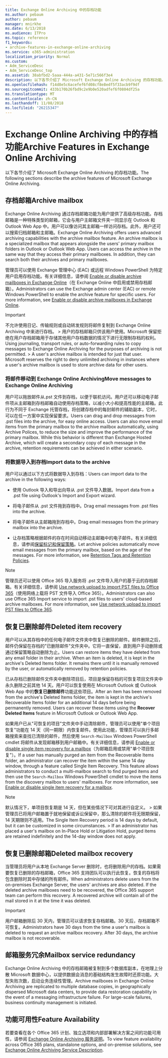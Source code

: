 ```yaml
---
title: Exchange Online Archiving 中的存档功能
ms.author: pebaum
author: pebaum
manager: mnirkhe
ms.date: 6/13/2018
ms.audience: ITPro
ms.topic: reference
f1_keywords:
- archive-features-in-exchange-online-archiving
ms.service: o365-administration
localization_priority: Normal
ms.custom:
- Adm_ServiceDesc
- Adm_ServiceDesc_top
ms.assetid: 38abfbd2-5aaa-444a-a431-5e71c566f3e4
description: 以下各节介绍了 Microsoft Exchange Online Archiving 的存档功能。
ms.openlocfilehash: f14d8e5c6acefef6fd08cf8e8edf5f33acb9f9df
ms.sourcegitcommit: 433b170b26fbd9c2e9b0e520adfef6f0804df25a
ms.translationtype: MT
ms.contentlocale: zh-CN
ms.lasthandoff: 11/08/2018
ms.locfileid: "26215347"
---
```

# <a name="archive-features-in-exchange-online-archiving"></a><span data-ttu-id="30dd8-103">Exchange Online Archiving 中的存档功能</span><span class="sxs-lookup"><span data-stu-id="30dd8-103">Archive Features in Exchange Online Archiving</span></span>

<span data-ttu-id="30dd8-104">以下各节介绍了 Microsoft Exchange Online Archiving 的存档功能。</span><span class="sxs-lookup"><span data-stu-id="30dd8-104">The following sections describe the archive features of Microsoft Exchange Online Archiving.</span></span>
  
## <a name="archive-mailbox"></a><span data-ttu-id="30dd8-105">存档邮箱</span><span class="sxs-lookup"><span data-stu-id="30dd8-105">Archive mailbox</span></span>

<span data-ttu-id="30dd8-p101">Exchange Online Archiving 通过存档邮箱功能为用户提供了高级存档功能。存档邮箱是一种特殊类型的邮箱，它会与用户主邮箱文件夹一同显示在 Outlook 和 Outlook Web App 中。用户可以像访问其主邮箱一样访问存档。此外，用户还可以搜索归档邮箱和主邮箱。</span><span class="sxs-lookup"><span data-stu-id="30dd8-p101">Exchange Online Archiving offers users advanced archiving capabilities with the archive mailbox feature. An archive mailbox is a specialized mailbox that appears alongside the users' primary mailbox folders in Outlook or Outlook Web App. Users can access the archive in the same way that they access their primary mailboxes. In addition, they can search both their archives and primary mailboxes.</span></span>
  
<span data-ttu-id="30dd8-p102">管理员可以使用 Exchange 管理中心 (EAC) 或远程 Windows PowerShell 为特定用户启用存档功能。有关详细信息，请参阅 [Enable or disable archive mailboxes in Exchange Online](https://go.microsoft.com/fwlink/p/?LinkId=404425)（在 Exchange Online 中启用或禁用存档邮箱）。</span><span class="sxs-lookup"><span data-stu-id="30dd8-p102">Administrators can use the Exchange admin center (EAC) or remote Windows PowerShell to enable the archive feature for specific users. For more information, see [Enable or disable archive mailboxes in Exchange Online](https://go.microsoft.com/fwlink/p/?LinkId=404425).</span></span>
  
> [!IMPORTANT]
>  <span data-ttu-id="30dd8-p103">不允许使用日记、传输规则或自动转发规则将邮件复制到 Exchange Online Archiving 中来进行存档。 >  用户的存档邮箱只供该用户使用。Microsoft 保留拒绝在用户存档邮箱用于存储其他用户存档数据的情况下进行无限制存档的权利。</span><span class="sxs-lookup"><span data-stu-id="30dd8-p103">Using journaling, transport rules, or auto-forwarding rules to copy messages to Exchange Online Archiving for the purposes of archiving is not permitted. >  A user's archive mailbox is intended for just that user. Microsoft reserves the right to deny unlimited archiving in instances where a user's archive mailbox is used to store archive data for other users.</span></span> 
  
### <a name="move-messages-to-exchange-online-archiving"></a><span data-ttu-id="30dd8-115">将邮件移动到 Exchange Online Archiving</span><span class="sxs-lookup"><span data-stu-id="30dd8-115">Move messages to Exchange Online Archiving</span></span>

<span data-ttu-id="30dd8-p104">用户可以拖放邮件从.pst 文件到存档，以便于联机访问。用户还可以移动电子邮件项从主邮箱到存档邮箱自动使用存档策略，以减小大小和提高性能的主邮箱。此行为不同于 Exchange 托管存档，将创建存档中的每封邮件的辅助副本，它时，可以在任一方案中实现保留要求。</span><span class="sxs-lookup"><span data-stu-id="30dd8-p104">Users can drag and drop messages from .pst files into the archive, for easy online access. Users can also move email items from the primary mailbox to the archive mailbox automatically, using Archive Polices, to reduce the size and improve the performance of the primary mailbox. While this behavior is different than Exchange Hosted Archive, which will create a secondary copy of each message in the archive, retention requirements can be achieved in either scenario.</span></span> 
  
### <a name="import-data-to-the-archive"></a><span data-ttu-id="30dd8-119">将数据导入到存档</span><span class="sxs-lookup"><span data-stu-id="30dd8-119">Import data to the archive</span></span>

<span data-ttu-id="30dd8-120">用户可以通过以下方式将数据导入到存档：</span><span class="sxs-lookup"><span data-stu-id="30dd8-120">Users can import data to the archive in the following ways:</span></span>
  
- <span data-ttu-id="30dd8-121">使用 Outlook 导入和导出向导从 .pst 文件导入数据。</span><span class="sxs-lookup"><span data-stu-id="30dd8-121">Import data from a .pst file using Outlook's Import and Export wizard.</span></span>
    
- <span data-ttu-id="30dd8-122">将电子邮件从 .pst 文件拖到存档中。</span><span class="sxs-lookup"><span data-stu-id="30dd8-122">Drag email messages from .pst files into the archive.</span></span>
    
- <span data-ttu-id="30dd8-123">将电子邮件从主邮箱拖到存档中。</span><span class="sxs-lookup"><span data-stu-id="30dd8-123">Drag email messages from the primary mailbox into the archive.</span></span>
    
- <span data-ttu-id="30dd8-p105">让存档策略根据邮件的存在时间自动移动主邮箱中的电子邮件。有关详细信息，请参阅[保留标记和保留策略](https://go.microsoft.com/fwlink/p/?LinkId=314153)。</span><span class="sxs-lookup"><span data-stu-id="30dd8-p105">Let archive policies automatically move email messages from the primary mailbox, based on the age of the messages. For more information, see [Retention Tags and Retention Policies](https://go.microsoft.com/fwlink/p/?LinkId=314153).</span></span>
    
> [!NOTE]
> <span data-ttu-id="30dd8-p106">管理员还可以使用 Office 365 导入服务将 .pst 文件导入用户的基于云的存档邮箱。有关详细信息，请参阅 [Use network upload to import PST files to Office 365](https://go.microsoft.com/fwlink/p/?linkid=823074)（使用网络上载将 PST 文件导入 Office 365）。</span><span class="sxs-lookup"><span data-stu-id="30dd8-p106">Administrators can also use Office 365 Import service to import .pst files to users' cloud-based archive mailboxes. For more information, see [Use network upload to import PST files to Office 365](https://go.microsoft.com/fwlink/p/?linkid=823074).</span></span> 
  
## <a name="deleted-item-recovery"></a><span data-ttu-id="30dd8-128">恢复已删除邮件</span><span class="sxs-lookup"><span data-stu-id="30dd8-128">Deleted item recovery</span></span>

<span data-ttu-id="30dd8-p107">用户可以从其存档中的任何电子邮件文件夹中恢复已删除的邮件。邮件删除之后，邮件仍保留在存档的"已删除邮件"文件夹中。它将一直保留，直到用户手动删除或通过保留策略自动删除为止。</span><span class="sxs-lookup"><span data-stu-id="30dd8-p107">Users can restore items they have deleted from any email folder in their archive. When an item is deleted, it is kept in the archive's Deleted Items folder. It remains there until it is manually removed by the user, or automatically removed by retention policies.</span></span>
  
<span data-ttu-id="30dd8-p108">已从存档已删除邮件文件夹中删除项目后，项目是保留存档的可恢复项目文件夹中永久删除之前其他 14 天。用户可以恢复使用在 Microsoft Outlook 或 Outlook Web App 中的**恢复已删除邮件**功能这些项目。</span><span class="sxs-lookup"><span data-stu-id="30dd8-p108">After an item has been removed from the archive's Deleted Items folder, the item is kept in the archive's Recoverable Items folder for an additional 14 days before being permanently removed. Users can recover these items using the **Recover Deleted Items** feature in Microsoft Outlook or Outlook Web App.</span></span> 
  
<span data-ttu-id="30dd8-p109">如果用户已从"可恢复的项目"文件夹中手动清除邮件，管理员可以使用"单个项目恢复"功能在 14 天（同一期限）内恢复邮件。使用此功能，管理员可以执行多邮箱搜索来查找已清除的邮件，然后使用  `Search-Mailbox` Windows PowerShell cmdlet 将邮件从发现邮箱移到用户邮箱中。有关详细信息，请参阅 [Enable or disable single item recovery for a mailbox](https://go.microsoft.com/fwlink/p/?LinkId=314155)（为邮箱启用或禁用"单个项目恢复"）。</span><span class="sxs-lookup"><span data-stu-id="30dd8-p109">If a user has manually purged an item from the Recoverable Items folder, an administrator can recover the item within the same 14 day window, through a feature called Single Item Recovery. This feature allows administrators to conduct a multi-mailbox search to find purged items and then use the  `Search-Mailbox` Windows PowerShell cmdlet to move the items from the discovery mailbox to users' mailboxes. For more information, see [Enable or disable single item recovery for a mailbox](https://go.microsoft.com/fwlink/p/?LinkId=314155).</span></span>
  
> [!NOTE]
>  <span data-ttu-id="30dd8-p110">默认情况下，单项目恢复期是 14 天，但在某些情况下可对其进行自定义。 >  如果管理员已将用户邮箱置于就地保留或诉讼保留中，那么清除的邮件将无限期保留，14 天期限则不适用。</span><span class="sxs-lookup"><span data-stu-id="30dd8-p110">The Single Item Recovery period is 14 days by default, but it can be customized in some circumstances. >  If an administrator has placed a user's mailbox on In-Place Hold or Litigation Hold, purged items are retained indefinitely and the 14-day window does not apply.</span></span> 
  
## <a name="deleted-mailbox-recovery"></a><span data-ttu-id="30dd8-139">恢复已删除邮箱</span><span class="sxs-lookup"><span data-stu-id="30dd8-139">Deleted mailbox recovery</span></span>

<span data-ttu-id="30dd8-p111">当管理员将用户从本地 Exchange Server 删除时，也将删除用户的存档。如果需要恢复已删除的存档邮箱，Office 365 支持团队可以执行此恢复。恢复的存档将包含删除时其中存储的所有邮件。</span><span class="sxs-lookup"><span data-stu-id="30dd8-p111">When administrators delete users from the on-premises Exchange Server, the users' archives are also deleted. If the deleted archive mailboxes need to be recovered, the Office 365 support team can perform this recovery. A recovered archive will contain all of the mail stored in it at the time it was deleted.</span></span>
  
> [!IMPORTANT]
> <span data-ttu-id="30dd8-p112">用户邮箱删除后 30 天内，管理员可以请求恢复存档邮箱。30 天后，存档邮箱不可恢复。</span><span class="sxs-lookup"><span data-stu-id="30dd8-p112">Administrators have 30 days from the time a user's mailbox is deleted to request an archive mailbox recovery. After 30 days, the archive mailbox is not recoverable.</span></span> 
  
## <a name="mailbox-service-redundancy"></a><span data-ttu-id="30dd8-145">邮箱服务冗余</span><span class="sxs-lookup"><span data-stu-id="30dd8-145">Mailbox service redundancy</span></span>

<span data-ttu-id="30dd8-p113">Exchange Online Archiving 中的存档邮箱被复制到多个数据库副本，在地理上分散 Microsoft 数据中心，以提供数据会消息的基础结构发生故障时还原功能。大型失败次数，启动业务连续性管理。</span><span class="sxs-lookup"><span data-stu-id="30dd8-p113">Archive mailboxes in Exchange Online Archiving are replicated to multiple database copies, in geographically dispersed Microsoft data centers, to provide data restoration capability in the event of a messaging infrastructure failure. For large-scale failures, business continuity management is initiated.</span></span> 
  
## <a name="feature-availability"></a><span data-ttu-id="30dd8-148">功能可用性</span><span class="sxs-lookup"><span data-stu-id="30dd8-148">Feature Availability</span></span>

<span data-ttu-id="30dd8-149">若要查看在各个 Office 365 计划、独立选项和内部部署解决方案之间的功能可用性，请参阅 [Exchange Online Archiving 服务说明](exchange-online-archiving-service-description.md)。</span><span class="sxs-lookup"><span data-stu-id="30dd8-149">To view feature availability across Office 365 plans, standalone options, and on-premise solutions, see [Exchange Online Archiving Service Description](exchange-online-archiving-service-description.md).</span></span>
  
